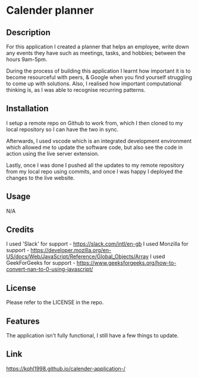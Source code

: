 # Calender planner

## Description

For this application I created a planner that helps an employee, write down any events they have such as meetings, tasks, and hobbies; between the hours 9am-5pm. 

During the process of building this application I learnt how important it is to become resourceful with peers, & Google when you find yourself struggling to come up with solutions. Also, I realised how important computational thinking is, as I was able to recognise recurring patterns. 

## Installation

I setup a remote repo on Github to work from, which I then cloned to my local repository so I can have the two in sync. 

Afterwards, I used vscode which is an integrated development environment which allowed me to update the software code, but also see the code in action using the live server extension. 

Lastly, once I was done I pushed all the updates to my remote repository from my local repo using commits, and once I was happy I deployed the changes to the live website.

## Usage

N/A

## Credits

I used 'Slack' for support - https://slack.com/intl/en-gb
I used Monzilla for support - https://developer.mozilla.org/en-US/docs/Web/JavaScript/Reference/Global_Objects/Array
I used GeekForGeeks for support - https://www.geeksforgeeks.org/how-to-convert-nan-to-0-using-javascript/

## License

Please refer to the LICENSE in the repo.

## Features

The application isn't fully functional, I still have a few things to update. 

## Link

https://kohl1998.github.io/calender-application-/
